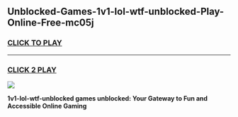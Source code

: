
## Unblocked-Games-1v1-lol-wtf-unblocked-Play-Online-Free-mc05j
<h3>
<a href="https://premium76.site?title=1v1-lol-wtf-unblocked&ref=26A">CLICK TO PLAY</a></h3>
<hr>

<h3>
<a href="https://premium76.site?title=1v1-lol-wtf-unblocked&ref=26A">CLICK 2 PLAY</a>
  
</h3>

<a href="https://premium76.site?title=1v1-lol-wtf-unblocked&ref=26A"><img src="https://clearcache.store/games.png"></a>


**1v1-lol-wtf-unblocked games unblocked: Your Gateway to Fun and Accessible Online Gaming**
